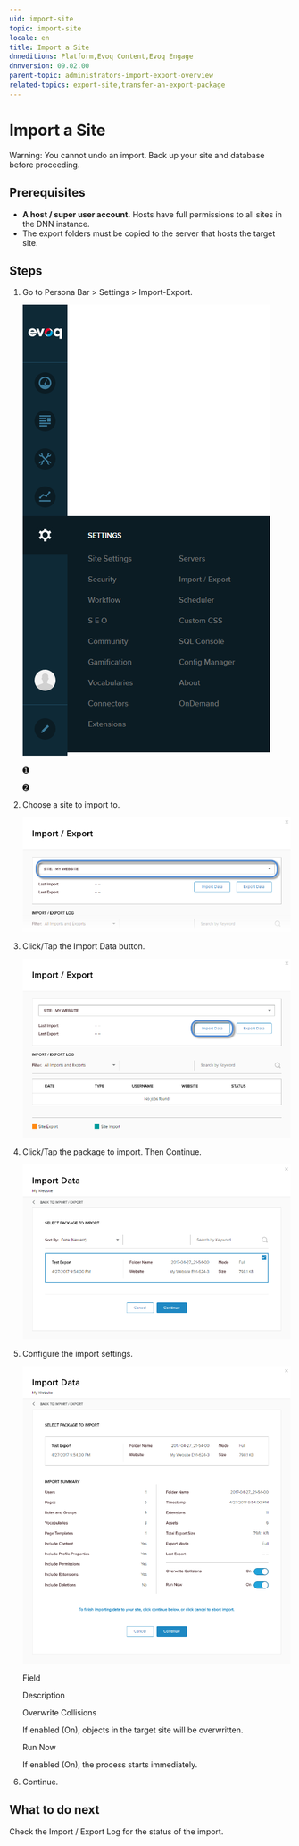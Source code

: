 ```yaml
---
uid: import-site
topic: import-site
locale: en
title: Import a Site
dnneditions: Platform,Evoq Content,Evoq Engage
dnnversion: 09.02.00
parent-topic: administrators-import-export-overview
related-topics: export-site,transfer-an-export-package
---
```


# Import a Site

Warning: You cannot undo an import. Back up your site and database before proceeding.

## Prerequisites

*   **A host / super user account.** Hosts have full permissions to all sites in the DNN instance.
*   The export folders must be copied to the server that hosts the target site.

## Steps

1.  Go to Persona Bar \> Settings \> Import-Export.
    
    ![Persona Bar > Settings > Import-Export](/images/scr-pbar-host-Settings-E91.png)
    
    ➊
    
    ➋
    
2.  Choose a site to import to.
    
      
    
    ![Site dropdown](/images/scr-Settings-ImportExport-ChooseSite-E91.png)
    
      
    
3.  Click/Tap the Import Data button.
    
      
    
    ![Import Data button](/images/scr-Settings-ImportExport-ImportData-button-E91.png)
    
      
    
4.  Click/Tap the package to import. Then Continue.
    
      
    
    ![Package selected for import; Continue button enabled.](/images/scr-Settings-ImportExport-select-package-to-import-E91.png)
    
      
    
5.  Configure the import settings.
    
      
    
    ![Import settings](/images/scr-Settings-ImportExport-ImportData-E91.png)
    
      
    
    Field
    
    Description
    
    Overwrite Collisions
    
    If enabled (On), objects in the target site will be overwritten.
    
    Run Now
    
    If enabled (On), the process starts immediately.
    
6.  Continue.

## What to do next

Check the Import / Export Log for the status of the import.